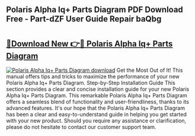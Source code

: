 ## Polaris Alpha Iq+ Parts Diagram PDF Download Free - Part-dZF User Guide Repair baQbg

# <h2><a href="http://dflgsj4.blite.top/?on=Polaris+Alpha+Iq%2b+Parts+Diagram">🔗Download New 👉🔴 Polaris Alpha Iq+ Parts Diagram</a></h2>

[![Polaris Alpha Iq+ Parts Diagram download](https://i.imgur.com/lujVjoI.png)](http://dflgsj4.blite.top/?on=Polaris+Alpha+Iq%2b+Parts+Diagram)
Get the Most Out of It! This manual offers tips and tricks to maximize the performance of your new Polaris Alpha Iq+ Parts Diagram. Step-by-Step Installation Guide This section provides a clear and concise installation guide for your new Polaris Alpha Iq+ Parts Diagram. This remarkable Polaris Alpha Iq+ Parts Diagram offers a seamless blend of functionality and user-friendliness, thanks to its advanced features. It's our hope that the Polaris Alpha Iq+ Parts Diagram has been a clear and easy-to-understand guide in helping you get started with your new product. Should you require any assistance or clarification, please do not hesitate to contact our customer support team.
